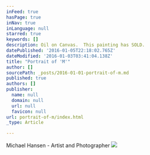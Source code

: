 ```yaml
---
inFeed: true
hasPage: true
inNav: true
inLanguage: null
starred: true
keywords: []
description: Oil on Canvas.  This painting has SOLD.
datePublished: '2016-01-05T22:18:02.765Z'
dateModified: '2016-01-03T03:41:04.138Z'
title: "Portrait of 'M'"
author: []
sourcePath: _posts/2016-01-01-portrait-of-m.md
published: true
authors: []
publisher:
  name: null
  domain: null
  url: null
  favicon: null
url: portrait-of-m/index.html
_type: Article

---
```

Michael Hansen - Artist and Photographer
![](https://s3-us-west-2.amazonaws.com/the-grid-img/p/e79c81c54902e0b21a137626e77ec5bbe9b70e4c.jpg)